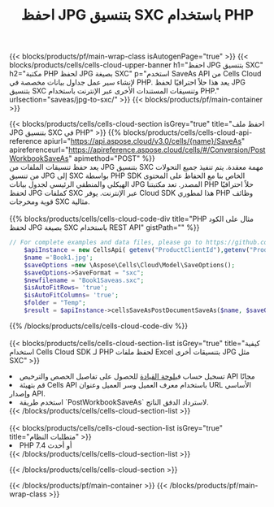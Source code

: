﻿---
title:  احفظ JPG بتنسيق SXC باستخدام PHP
description:  استخدام Aspose.Cells Cloud SDK لـ PHP لحفظ ملف بتنسيق JPG كملف بتنسيق SXC.
---
{{< blocks/products/pf/main-wrap-class isAutogenPage="true" >}}
{{< blocks/products/cells/cells-cloud-upper-banner h1="احفظ JPG بتنسيق SXC" h2="مكتبة PHP لحفظ JPG بصيغة SXC" p="استخدم SaveAs API من Cells Cloud لإنشاء سير عمل جداول بيانات مخصصة في PHP. يعد هذا حلاً احترافيًا لحفظ JPG بتنسيق SXC وتنسيقات المستندات الأخرى عبر الإنترنت باستخدام PHP." urlsection="saveas/jpg-to-sxc/" >}}
{{< blocks/products/pf/main-container >}}

{{< blocks/products/cells/cells-cloud-section isGrey="true" title="احفظ ملف JPG بتنسيق SXC في PHP" >}}
{{% blocks/products/cells/cells-cloud-api-reference apiurl="https://api.aspose.cloud/v3.0/cells/{name}/SaveAs" apireferenceurl="https://apireference.aspose.cloud/cells/#/Conversion/PostWorkbookSaveAs" apimethod="POST" %}}
<br/>
يعد حفظ تنسيقات الملفات من JPG بتنسيق SXC مهمة معقدة. يتم تنفيذ جميع التحولات من تنسيق JPG إلى SXC بواسطة PHP SDK الخاص بنا مع الحفاظ على المحتوى الهيكلي والمنطقي الرئيسي لجدول بيانات JPG المصدر. تعد مكتبتنا PHP حلاً احترافيًا لحفظ JPG كملفات SXC عبر الإنترنت. يوفر Cloud SDK هذا لمطوري PHP وظائف قوية ومخرجات SXC مثالية.
<br/>
<br/>
{{% blocks/products/cells/cells-cloud-code-div title="PHP مثال على الكود لحفظ JPG بصيغة SXC باستخدام REST API" gistPath="" %}}
  
```php
// For complete examples and data files, please go to https://github.com/aspose-cells-cloud/aspose-cells-cloud-php/
    $apiInstance = new CellsApi( getenv("ProductClientId"),getenv("ProductClientSecret") );
    $name ='Book1.jpg';
    $saveOptions =new \Aspose\Cells\Cloud\Model\SaveOptions();
    $saveOptions->SaveFormat = "sxc";
    $newfilename = "Book1Saveas.sxc";
    $isAutoFitRows= 'true';
    $isAutoFitColumns= 'true';
    $folder = "Temp";
    $result = $apiInstance->cellsSaveAsPostDocumentSaveAs($name, $saveOptions, $newfilename,$isAutoFitRows, $isAutoFitColumns, $folder);
```
  
{{% /blocks/products/cells/cells-cloud-code-div %}}
<br/>
<br/>
{{< blocks/products/cells/cells-cloud-section-list isGrey="true" title="كيفية استخدام Cells Cloud SDK لـ PHP لحفظ ملفات Excel بتنسيقات أخرى JPG مثل SXC" >}}
<li> تسجيل حساب في<a href="https://dashboard.aspose.cloud/">لوحة القيادة</a> للحصول على تفاصيل الحصص والترخيص API مجانًا</li>
<li>قم بتهيئة Cells API باستخدام معرف العميل وسر العميل وعنوان URL الأساسي وإصدار API.</li>
<li>استخدم طريقة `PostWorkbookSaveAs` لاسترداد الدفق الناتج.</li>
{{< /blocks/products/cells/cells-cloud-section-list >}}
<br/>
<br/>
{{< blocks/products/cells/cells-cloud-section-list isGrey="true" title="متطلبات النظام" >}}
<li>PHP 7.4 أو أحدث</li>
{{< /blocks/products/cells/cells-cloud-section-list >}}

{{< /blocks/products/cells/cells-cloud-section >}}

{{< /blocks/products/pf/main-container >}}
{{< /blocks/products/pf/main-wrap-class >}}
